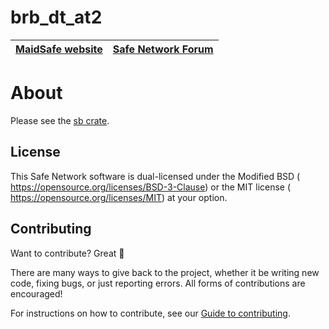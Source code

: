 # brb_dt_at2

[MaidSafe website](http://maidsafe.net) | [Safe Network Forum](https://safenetforum.org/)
:-------------------------------------: | :---------------------------------------------:

# About

Please see the [sb crate](https://github.com/maidsafe/sb/).

## License

This Safe Network software is dual-licensed under the Modified BSD (<LICENSE-BSD> <https://opensource.org/licenses/BSD-3-Clause>) or the MIT license (<LICENSE-MIT> <https://opensource.org/licenses/MIT>) at your option.

## Contributing

Want to contribute? Great :tada:

There are many ways to give back to the project, whether it be writing new code, fixing bugs, or just reporting errors. All forms of contributions are encouraged!

For instructions on how to contribute, see our [Guide to contributing](https://github.com/maidsafe/QA/blob/master/CONTRIBUTING.md).
